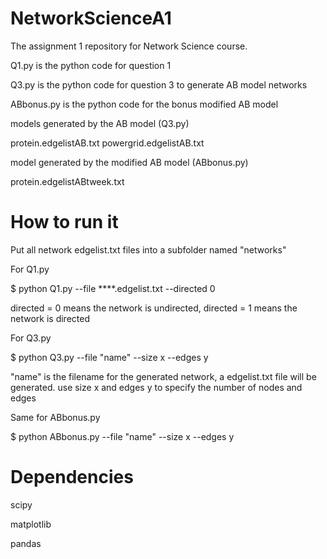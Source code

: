 # NetworkScienceA1
The assignment 1 repository for Network Science course.

Q1.py is the python code for question 1

Q3.py is the python code for question 3 to generate AB model networks

ABbonus.py is the python code for the bonus modified AB model

models generated by the AB model (Q3.py)

protein.edgelistAB.txt
powergrid.edgelistAB.txt

model generated by the modified AB model (ABbonus.py)

protein.edgelistABtweek.txt

# How to run it

Put all network edgelist.txt files into a subfolder named "networks"

For Q1.py

$ python Q1.py --file ****.edgelist.txt --directed 0

directed = 0 means the network is undirected, directed = 1 means the network is directed

For Q3.py

$ python Q3.py --file "name" --size x --edges y

"name" is the filename for the generated network, a edgelist.txt file will be generated. use size x and edges y to specify the number of nodes and edges

Same for ABbonus.py

$ python ABbonus.py --file "name" --size x --edges y

# Dependencies

scipy

matplotlib

pandas 
